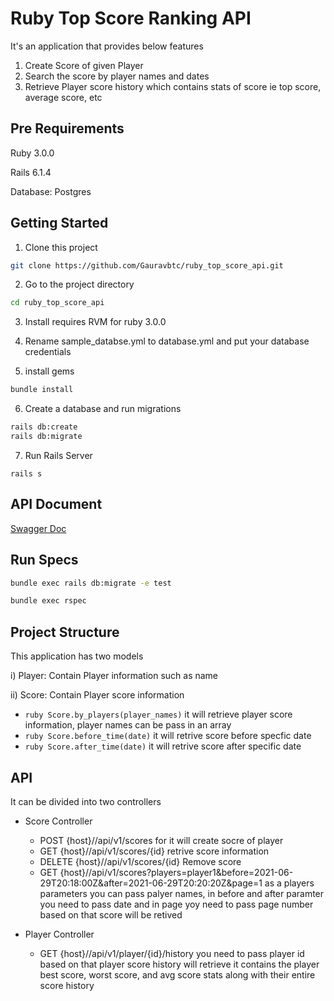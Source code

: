 
# Ruby Top Score Ranking API

It's an application that provides below features 

1. Create Score of given Player
2. Search the score by player names and dates 
3. Retrieve Player score history which contains stats of score ie top score, average score, etc 
  
## Pre Requirements

Ruby 3.0.0

Rails 6.1.4

Database: Postgres


## Getting Started

1. Clone this project
```bash
git clone https://github.com/Gauravbtc/ruby_top_score_api.git
```
2. Go to the project directory 
```bash 
cd ruby_top_score_api
```
3. Install requires RVM for ruby 3.0.0 

4. Rename sample_databse.yml to database.yml and put your database credentials

5. install gems 
```bash 
bundle install
```

6. Create a database and run migrations
```bash 
rails db:create 
rails db:migrate
```
7. Run Rails Server 
```
rails s
```

## API Document 

[Swagger Doc](http//localhost:3000/api-docs/index.html)

## Run Specs 

```bash
bundle exec rails db:migrate -e test

bundle exec rspec
```

## Project Structure
This application has two models 

i) Player: Contain Player information such as name
 
ii) Score: Contain Player score information
  

- ```ruby Score.by_players(player_names)``` it will retrieve player score information, player names can be pass in an array 
- ```ruby Score.before_time(date)``` it will retrive score before specfic date 
- ```ruby Score.after_time(date)``` it will retrive score after specific date


## API
It can be divided into two controllers 

- Score Controller 
  - POST {host}//api/v1/scores for it will create socre of player 
  - GET {host}//api/v1/scores/{id} retrive score information 
  - DELETE {host}//api/v1/scores/{id}  Remove score 
  - GET {host}//api/v1/scores?players=player1&before=2021-06-29T20:18:00Z&after=2021-06-29T20:20:20Z&page=1 
    as a players parameters you can pass palyer names, in before and after paramter you need to pass date and in page yoy need to pass page number based on that score will be retived

 - Player Controller 
   - GET {host}//api/v1/player/{id}/history  you need to pass player id 
      based on that player score history will retrieve it contains the player best score, worst score, and avg score stats along with their entire score history   

